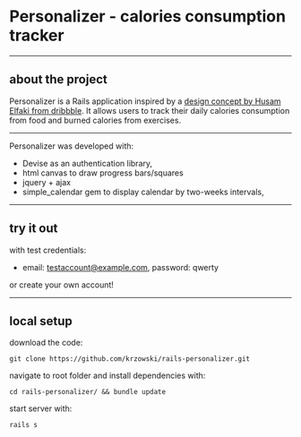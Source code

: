 # Personalizer - calories consumption tracker  

----
## about the project
Personalizer is a Rails application inspired by a [design concept by Husam Elfaki from dribbble](https://dribbble.com/shots/2457364-Shot-098-Calories-Calculator). It allows users to track their daily calories consumption from food and burned calories from exercises. 

----
Personalizer was developed with:

* Devise as an authentication library, 
* html canvas to draw progress bars/squares
* jquery + ajax
* simple_calendar gem to display calendar by two-weeks intervals, 

----
## try it out
with test credentials:

* email: testaccount@example.com, password: qwerty

or create your own account!

----
## local setup
download the code:

    git clone https://github.com/krzowski/rails-personalizer.git

navigate to root folder and install dependencies with:

    cd rails-personalizer/ && bundle update

start server with:

    rails s
